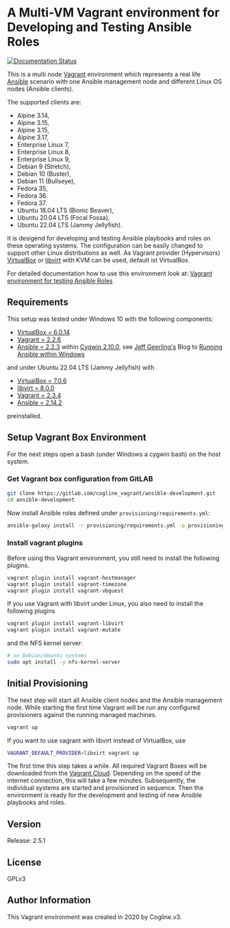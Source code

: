 # A Multi-VM Vagrant environment for Developing and Testing Ansible Roles

[![Documentation Status](https://readthedocs.org/projects/ansible-development/badge/?version=latest)](http://ansible-development.readthedocs.io/en/latest/?badge=latest)

This is a multi node [Vagrant](https://www.vagrantup.com/ "Vagrant")
environment which represents a real life [Ansible](http://docs.ansible.com/ansible/ "Ansible")
scenario with one Ansible management node and different Linux OS nodes (Ansible
clients).

The supported clients are:

* Alpine 3.14,
* Alpine 3.15,
* Alpine 3.15,
* Alpine 3.17,
* Enterprise Linux 7, 
* Enterprise Linux 8, 
* Enterprise Linux 9, 
* Debian 9 (Stretch),
* Debian 10 (Buster),
* Debian 11 (Bullseye),
* Fedora 35,
* Fedora 36.
* Fedora 37.
* Ubuntu 18.04 LTS (Bionic Beaver),
* Ubuntu 20.04 LTS (Focal Fossa),
* Ubuntu 22.04 LTS (Jammy Jellyfish).


It is desigend for developing and testing Ansible playbooks and roles on
these operating systems. The configuration can be easily changed to support
other Linux distributions as well. As Vagrant provider (Hypervisors)
[VirtualBox](https://www.virtualbox.org/ "Oracle VirtualBox")
or [libvirt](https://libvirt.org/index.html "libvirt Virtualization API") with KVM can be used, default ist VirtualBox.

For detailed documentation how to use this environment look at:
[Vagrant environment for testing Ansible Roles](http://ansible-development.readthedocs.io/en/latest/ "Ansible Development Environment") 


## Requirements

This setup was tested under Windows 10 with the following components: 

* [VirtualBox = 6.0.14](https://www.virtualbox.org/)
* [Vagrant = 2.2.6](https://www.vagrantup.com/)
* [Ansible = 2.2.3](http://docs.ansible.com/ansible/) within [Cygwin 2.10.0](https://www.cygwin.com/), see [Jeff Geerling's](https://www.jeffgeerling.com/) Blog to [Running Ansible within Windows](http://www.jeffgeerling.com/blog/running-ansible-within-windows)

and under Ubuntu 22.04 LTS (Jammy Jellyfish) with

* [VirtualBox = 7.0.6](https://www.virtualbox.org/)
* [libvirt = 8.0.0](https://libvirt.org/index.html)
* [Vagrant = 2.3.4](https://www.vagrantup.com/)
* [Ansible = 2.14.2](http://docs.ansible.com/ansible/)

preinstalled.


## Setup Vagrant Box Environment

For the next steps open a bash (under Windows a cygwin bash) on the host system.


### Get Vagrant box configuration from GitLAB

```bash
git clone https://gitlab.com/cogline_vagrant/ansible-development.git
cd ansible-development
```

Now install Ansible roles defined under `provisioning/requirements.yml`:

```bash
ansible-galaxy install -r provisioning/requirements.yml -p provisioning/roles
```

### Install vagrant plugins

Before using this Vagrant environment, you still need to install the following plugins.

```bash
vagrant plugin install vagrant-hostmanager
vagrant plugin install vagrant-timezone
vagrant plugin install vagrant-vbguest
```

If you use Vagrant with libvirt under Linux, you also need to install the
following plugins
```bash
vagrant plugin install vagrant-libvirt
vagrant plugin install vagrant-mutate
```
and the NFS kernel server:
```bash
# on Debian/Ubuntu systems
sudo apt install -y nfs-kernel-server
```


## Initial Provisioning

The next step will start all Ansible client nodes and the Ansible
management node. While starting the first time Vagrant will be run any
configured provisioners against the running managed machines.

```bash
vagrant up
```

If you want to use vagrant with libvirt instead of VirtualBox, use
```bash
VAGRANT_DEFAULT_PROVIDER=libvirt vagrant up
```

The first time this step takes a while. All required Vagrant Boxes will be
downloaded from the [Vagrant Cloud](https://app.vagrantup.com/boxes/search "Vagrant Cloud").
Depending on the speed of the internet connection, this will take a few minutes.
Subsequently, the individual systems are started and provisioned in sequence.
Then the environment is ready for the development and testing of new Ansible
playbooks and roles.


## Version

Release: 2.5.1


## License

GPLv3


## Author Information

This Vagrant environment was created in 2020 by Cogline.v3.
